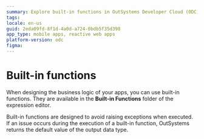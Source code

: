 ```yaml
---
summary: Explore built-in functions in OutSystems Developer Cloud (ODC) to enhance app logic with safe, exception-free operations.
tags:
locale: en-us
guid: 2eda09fd-8f1d-4a0d-a724-0bdb5f35d398
app_type: mobile apps, reactive web apps
platform-version: odc
figma:
---
```


# Built-in functions

When designing the business logic of your apps, you can use built-in functions. They are available in the **Built-in Functions** folder of the expression editor.

<div class="info" markdown="1">

Built-in functions are designed to avoid raising exceptions when executed. If an issue occurs during the execution of a built-in function, OutSystems returns the default value of the output data type.

</div>
